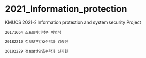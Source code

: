 # 2021_Information_protection
KMUCS 2021-2 Information protection and system security Project


```
20171664 소프트웨어학부 이범석
```

```
20182210 정보보안암호수학과 김승현
```

```
20182229 정보보안암호수학과 신기현
```
